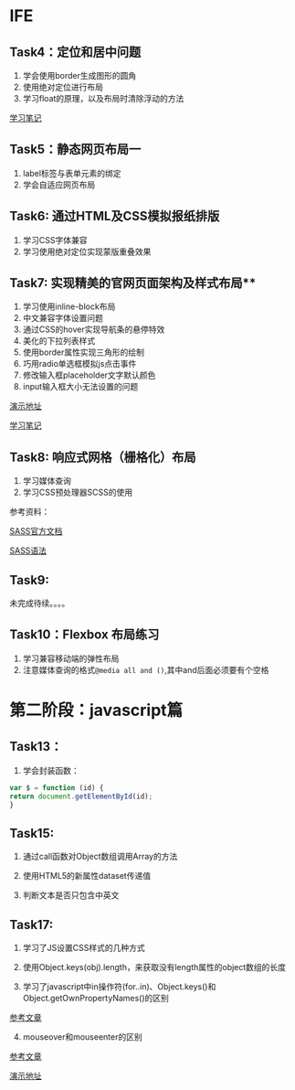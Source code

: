 # IFE

## Task4：定位和居中问题

1. 学会使用border生成图形的圆角
2. 使用绝对定位进行布局
3. 学习float的原理，以及布局时清除浮动的方法


[学习笔记](https://github.com/fyuanfen/IFE/blob/master/task4/task4.md)

## Task5：静态网页布局一

1. label标签与表单元素的绑定
2. 学会自适应网页布局

## Task6: 通过HTML及CSS模拟报纸排版

1. 学习CSS字体兼容
2. 学习使用绝对定位实现蒙版重叠效果


## Task7: 实现精美的官网页面架构及样式布局**

1. 学习使用inline-block布局
2. 中文兼容字体设置问题
3. 通过CSS的hover实现导航条的悬停特效
4. 美化的下拉列表样式
5. 使用border属性实现三角形的绘制
6. 巧用radio单选框模拟js点击事件
7. 修改输入框placeholder文字默认颜色
8. input输入框大小无法设置的问题

[演示地址](http://www.zyy1217.com/project/task7/)

[学习笔记](https://github.com/fyuanfen/IFE/blob/master/task7/task7.md)

## Task8: 响应式网格（栅格化）布局

1. 学习媒体查询
2. 学习CSS预处理器SCSS的使用

参考资料：

[SASS官方文档](http://sass-lang.com/documentation/file.SASS_REFERENCE.html)

[SASS语法](http://www.w3cplus.com/sassguide/syntax.html)

## Task9:

未完成待续。。。。


## Task10：Flexbox 布局练习

1. 学习兼容移动端的弹性布局
2. 注意媒体查询的格式`@media all and ()`,其中and后面必须要有个空格


# 第二阶段：javascript篇


## Task13：
 
1. 学会封装函数：
```javascript
var $ = function (id) {
return document.getElementById(id);
}
```


## Task15:
1. 通过call函数对Object数组调用Array的方法

2. 使用HTML5的新属性dataset传递值
 
3. 判断文本是否只包含中英文

    
    
    
## Task17:

1. 学习了JS设置CSS样式的几种方式

2. 使用Object.keys(obj).length，来获取没有length属性的object数组的长度
   
3. 学习了javascript中in操作符(for..in)、Object.keys()和Object.getOwnPropertyNames()的区别
  
[参考文章](http://www.cnblogs.com/wujie520303/p/4931384.html?utm_source=tuicool&utm_medium=referral)

4. mouseover和mouseenter的区别
 
[参考文章](http://www.cnblogs.com/kingwell/archive/2012/09/09/2677258.html)
 
 
[演示地址](http://zyy1217.com/project/task17/)
   